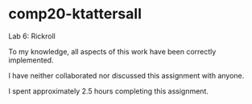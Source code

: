 # comp20-ktattersall

Lab 6: Rickroll

To my knowledge, all aspects of this work have been correctly implemented.

I have neither collaborated nor discussed this assignment with anyone.

I spent approximately 2.5 hours completing this assignment.